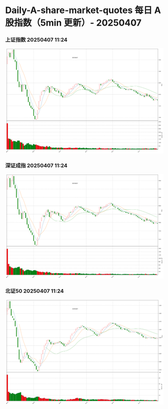 
# Daily-A-share-market-quotes 每日 A 股指数（5min 更新）- 20250407

### 上证指数 20250407 11:24
![](./fig/2025/4/20250407-sh000001.png)

### 深证成指 20250407 11:24
![](./fig/2025/4/20250407-sz399001.png)

### 北证50 20250407 11:24
![](./fig/2025/4/20250407-bj899050.png)
